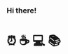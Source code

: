 ### Hi there!
# ⏰ ☕️ 💻 📚

<!--
**x03r4/x03r4** is a ✨ _special_ ✨ repository because its `README.md` (this file) appears on your GitHub profile.

Here are some ideas to get you started:

- 🔭 I’m currently working on ...
- 🌱 I’m currently learning ...
- 👯 I’m looking to collaborate on ...
- 🤔 I’m looking for help with ...
- 💬 Ask me about ...
- 📫 How to reach me: ...
- 😄 Pronouns: ...
- ⚡ Fun fact: ...

😎👨🎅🏻🧉☕️🏹🏂🏋🚴🏆🎧🎸♟🚲🏕💻⌨️🖥📱⏰⌚️🕹💈📿📈📚📖❌♻️🆕🆓🇵🇱
-->
